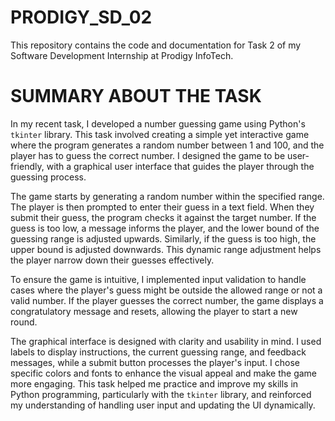 # PRODIGY_SD_02
This repository contains the code and documentation for Task 2 of my Software Development Internship at Prodigy InfoTech.
# SUMMARY ABOUT THE TASK
In my recent task, I developed a number guessing game using Python's `tkinter` library. This task involved creating a simple yet interactive game where the program generates a random number between 1 and 100, and the player has to guess the correct number. I designed the game to be user-friendly, with a graphical user interface that guides the player through the guessing process.

The game starts by generating a random number within the specified range. The player is then prompted to enter their guess in a text field. When they submit their guess, the program checks it against the target number. If the guess is too low, a message informs the player, and the lower bound of the guessing range is adjusted upwards. Similarly, if the guess is too high, the upper bound is adjusted downwards. This dynamic range adjustment helps the player narrow down their guesses effectively.

To ensure the game is intuitive, I implemented input validation to handle cases where the player's guess might be outside the allowed range or not a valid number. If the player guesses the correct number, the game displays a congratulatory message and resets, allowing the player to start a new round.

The graphical interface is designed with clarity and usability in mind. I used labels to display instructions, the current guessing range, and feedback messages, while a submit button processes the player's input. I chose specific colors and fonts to enhance the visual appeal and make the game more engaging. This task helped me practice and improve my skills in Python programming, particularly with the `tkinter` library, and reinforced my understanding of handling user input and updating the UI dynamically.
